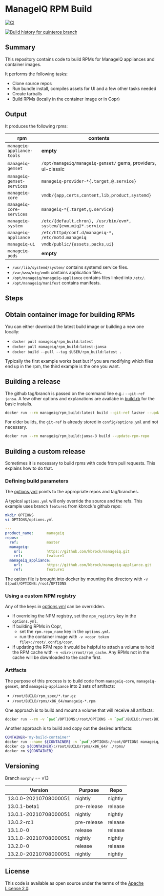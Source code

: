 # ManageIQ RPM Build

[![CI](https://github.com/ManageIQ/manageiq-rpm_build/actions/workflows/ci.yaml/badge.svg?branch=quinteros)](https://github.com/ManageIQ/manageiq-rpm_build/actions/workflows/ci.yaml)

[![Build history for quinteros branch](https://buildstats.info/github/chart/ManageIQ/manageiq-rpm_build?branch=quinteros&buildCount=50&includeBuildsFromPullRequest=false&showstats=false)](https://github.com/ManageIQ/manageiq-rpm_build/actions?query=branch%3Amaster)


## Summary

This repository contains code to build RPMs for ManageIQ appliances and container images.

It performs the following tasks:

  * Clone source repos
  * Run bundle install, compiles assets for UI and a few other tasks needed
  * Create tarballs
  * Build RPMs (locally in the container image or in Copr)

## Output

It produces the following rpms:

| rpm                        | contents                                                          |
|----------------------------|-------------------------------------------------------------------|
| `manageiq-appliance-tools` | **empty**                                                         |
| `manageiq-gemset`          | `/opt/manageiq/manageiq-gemset/` gems, providers, ui-classic      |
| `manageiq-gemset-services` | `manageiq-provider-*{.target,@.service}`                          |
| `manageiq-core`            | `vmdb/{app,certs,content,lib,product,systemd}`                    |
| `manageiq-core-services`   | `manageiq-*{.target,@.service}`                                   |
| `manageiq-system`          | `/etc/{default,chron}, /usr/bin/evm*, system/{evm,miq}*.service`  |
| `manageiq-appliance`       | `/etc/httpd/conf.d/manageiq-*, /etc/motd.manageiq`                |
| `manageiq-ui`              | `vmdb/public/{assets,packs,ui}`                                   |
| `manageiq-pods`            | **empty**                                                         |

* `/usr/lib/systemd/system/` contains systemd service files.
* `/var/www/miq/vmdb` contains application files.
* `/opt/manageiq/manageiq-appliance` contains files linked into `/etc/`.
* `/opt/manageiq/manifest` contains manifests.

## Steps

## Obtain container image for building RPMs

You can either download the latest build image or building a new one locally:

  - `docker pull manageiq/rpm_build:latest`
  - `docker pull manageiq/rpm_build:latest-jansa`
  - `docker build --pull --tag $USER/rpm_build:latest .`

Typically the first example works best but if you are modifying which files end up in the rpm, the third example is the one you want.

## Building a release

The github tag/branch is passed on the command line e.g.: `--git-ref jansa`. A few other options and explanations are availabe in [build.rb](blob/master/bin/build.rb#L8) for the basic installs.


```sh
docker run --rm manageiq/rpm_build:latest build --git-ref lasker --update-rpm-repo
```

For older builds, the `git-ref` is already stored in `config/options.yml` and not necessary.

```sh
docker run --rm manageiq/rpm_build:jansa-3 build --update-rpm-repo
```

## Building a custom release

Sometimes it is necessary to build rpms with code from pull requests. This explains how to do that.

### Defining build parameters

The [options.yml](blob/master/config/options.yml) points to the appropriate repos and tag/branches.

A typical `options.yml` will only override the source and the refs. This example uses branch `feature1` from kbrock's github repo:

```sh
mkdir OPTIONS
vi OPTIONS/options.yml
```

```yaml
---
product_name:      manageiq
repos:
  ref:             master
  manageiq:
    url:           https://github.com/kbrock/manageiq.git
    ref:           feature1
  manageiq_appliance:
    url:           https://github.com/kbrock/manageiq-appliance.git
    ref:           feature1
```

The option file is brought into docker by mounting the directory with `-v $(pwd)/OPTIONS:/root/OPTIONS`

### Using a custom NPM registry

Any of the keys in [options.yml](blob/master/config/options.yml) can be overridden.

   - If overriding the NPM registry, set the `npm_registry` key in the `options.yml`.
   - If building RPMs in Copr,
     - set the `rpm.repo_name` key in the `options.yml`.
     - run the container image with `-v <copr token file>:/root/.config/copr`.
   - If updating the RPM repo it would be helpful to attach a volume to hold the RPM cache with `-v <dir>:/root/rpm_cache`.
     Any RPMs not in the cache will be downloaded to the cache first.

### Artifacts

The purpose of this process is to build code from `manageiq-core`, `manageiq-gemset`, and `manageiq-appliance` into 2 sets of artifacts:

- `/root/BUILD/rpm_spec/*.tar.gz`
- `/root/BUILD/rpms/x86_64/manageiq-*.rpm`

One approach is to build and mount a volume that will receive all artifacts:

```sh
docker run --rm -v `pwd`/OPTIONS:/root/OPTIONS -v `pwd`/BUILD:/root/BUILD manageiq/rpm_build:latest build
```

Another approach is to build and copy out the desired artifacts:

```sh
CONTAINER='my-build-container'
docker run --name ${CONTAINER} -v `pwd`/OPTIONS:/root/OPTIONS manageiq/rpm_build:latest build
docker cp ${CONTAINER}:/root/BUILD/rpms/x86_64/ ./rpms/
docker rm ${CONTAINER}
```

## Versioning

Branch `morphy` == v13

| Version               | Purpose     | Repo    |
|-----------------------|-------------|---------|
| 13.0.0-20210708000051 | nightly     | nightly |
| 13.0.1-beta1          | pre-release | release |
| 13.0.1-20210708000051 | nightly     | nightly |
| 13.0.2-rc1            | pre-release | release |
| 13.1.0-0              | release     | release |
| 13.1.0-20210708000051 | nightly     | nightly |
| 13.2.0-0              | release     | release |
| 13.2.0-20210708000051 | nightly     | nightly |

## License

This code is available as open source under the terms of the [Apache License 2.0](LICENSE).
